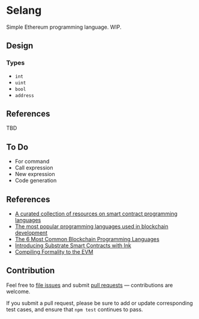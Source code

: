 # Selang

Simple Ethereum programming language. WIP.

## Design

### Types

- `int`
- `uint`
- `bool`
- `address`

## References

TBD

## To Do

- For command
- Call expression
- New expression
- Code generation

## References

- [A curated collection of resources on smart contract programming languages](https://github.com/s-tikhomirov/smart-contract-languages)
- [The most popular programming languages used in blockchain development](https://medium.freecodecamp.org/the-most-popular-programming-languages-used-in-blockchain-development-5133a0a207dc)
- [The 6 Most Common Blockchain Programming Languages](https://www.verypossible.com/blog/the-6-most-common-blockchain-programming-languages)
- [Introducing Substrate Smart Contracts with Ink](https://medium.com/block-journal/introducing-substrate-smart-contracts-with-ink-d486289e2b59)
- [Compiling Formality to the EVM](https://medium.com/@maiavictor/compiling-formality-to-the-evm-99aec75677dd)


## Contribution

Feel free to [file issues](https://github.com/ajlopez/selang) and submit
[pull requests](https://github.com/ajlopez/selang/pulls) — contributions are
welcome.

If you submit a pull request, please be sure to add or update corresponding
test cases, and ensure that `npm test` continues to pass.

